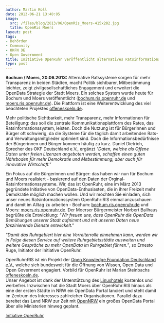 ```yaml
---
author: Martin Koll
date: 2013-06-21 13:40:05
image:
  src: /files/blog/2013/06/OpenRis_Moers-415x282.jpg
  title: OpenRis Moers
layout: post
tags:
- Behörden
- Community
- OKFN DE
- Open Government
title: Initiative OpenRuhr veröffentlicht alternatives Ratsinformationssystem für Bochum und Moers
type: post
---
```


**Bochum / Moers, 20.06.2013:** Alternative Ratssysteme sorgen für mehr Transparenz in beiden Städten, macht Politik sichtbarer, Mitbestimmung leichter, zeigt zivilgesellschaftliches Engagement und erweitert die OpenData Strategie der Stadt Moers. Ein solches System wurde heute für Bochum und Moers veröffenntlicht ([bochum.ris.openruhr.de](http://bochum.ris.openruhr.de/) und [moers.ris.openruhr.de](http://moers.ris.openruhr.de/)). Die Plattform ist eine Weiterentwicklung des viel beachteten Projektes [offeneskoeln.de](http://offeneskoeln.de/).

Mehr politische Sichtbarkeit, mehr Transparenz, mehr Informationen für Beteiligung: das soll die zentrale Kommunikationsplattform des Rates, das Ratsinformationssystem, leisten. Doch die Nutzung ist für Bürgerinnen und Bürger oft schwierig, da die Systeme für die täglich damit arbeitenden Rats- und Verwaltungsmitglieder optimiert sind. Doch die Informationsbedürfnisse der Bürgerinnen und Bürger kommen häufig zu kurz. Daniel Dietrich, Sprecher des OKF Deutschland e.V., ergänzt _"Daten, welche als Offene Daten unter freien Lizenzen angeboten werden, schaffen einen guten Nährboden für mehr Demokratie und Mitbestimmung, aber auch für innovative Wirtschaft."_

Ein Fokus auf die Bürgerinnen und Bürger: das haben wir nun für Bochum und Moers realisiert - basierend auf den Daten der Orginal-Ratsinformationssysteme. Wir, das ist OpenRuhr, eine im März 2013 gegründete Initiative von OpenData-Enthusiasten, die in ihrer Freizeit mehr Demokratie möglich machen wollen. Und wir möchten Sie einladen, sich unser neues Ratsinformationssystem OpenRuhr:RIS einmal anzuschauen und damit im Alltag zu arbeiten - Bochum: [bochum.ris.openruhr.de](bochum.ris.openruhr.de) und Moers: [moers.ris.openruhr.de](http://moers.ris.openruhr.de). Der Moerser Bürgermeister Norbert Ballhaus begrüßte die Entwicklung: _"Wir freuen uns, dass OpenRuhr die OpenData Bemühungen unserer Stadt aufnimmt und mit unseren Daten neue faszinierende Dienste entwickelt."_

_"Damit das Ruhrgebiert hier eine Vorreiterrolle einnehmen kann, werden wir in Folge diesen Service auf weitere Ruhrgebietsstädte ausweiten und weitere Gespräche zu mehr OpenData im Ruhrgebiet führen."_, so Ernesto Ruge, Initiator der Initiative OpenRuhr.

OpenRuhr:RIS ist ein Projekt der [Open Knowledge Foundation Deutschland e.V.](www.okfn.de), welche sich bundesweit für die Öffnung von Wissen, Open Data und Open Goverment engagiert. Vorbild für OpenRuhr ist Marian Steinbachs [offeneskoeln.de](http://offeneskoeln.de/).  
Unser Angebot ist dank der Unterstützung des [Linuxhotels](http://www.linuxhotel.de) kostenlos und werbefrei. Inzwischen hat die Stadt Moers über OpenRuhr:RIS hinaus als eine der ersten Städte in NRW ein OpenData Portal lanciert und steht damit im Zentrum des Interesses zahlreicher Organisationen. Parallel dazu bereitet das Land NRW zur Zeit mit [OpenNRW](http://www.nrw.de/opennrw/) ein großes OpenData Portal über alle Ministerien hinweg geplant.

[Initiative OpenRuhr](http://openruhr.de/)

 